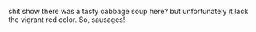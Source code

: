 shit show
there was a tasty cabbage soup here? but unfortunately it lack the vigrant red color. So, sausages!